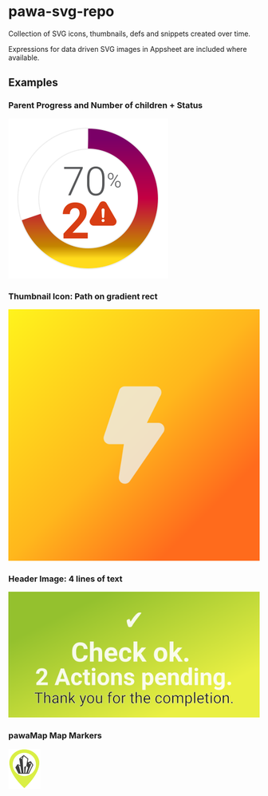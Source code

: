 # pawa-svg-repo
Collection of SVG icons, thumbnails, defs and snippets created over time.

Expressions for data driven SVG images in Appsheet are included where available.

## Examples

### Parent Progress and Number of children + Status
<img src="./01_examples/icon_progress_status_overdue.svg">

### Thumbnail Icon: Path on gradient rect
<img src="./01_examples/thumb_soon.svg">

### Header Image: <tspan> 4 lines of text
<img src="./01_examples/image_txt_4rows_on_grad.svg">


### pawaMap Map Markers

<img src="./02_map_markers/pawamap/map_marker_icon_crystal.svg" height="80px" width="64px">